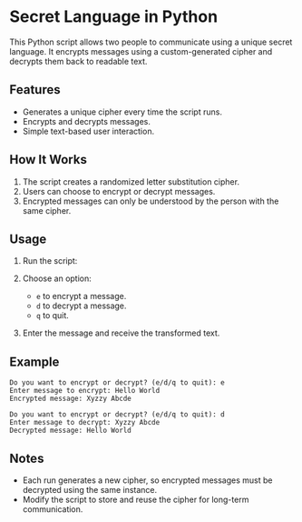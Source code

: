 # Secret Language in Python

This Python script allows two people to communicate using a unique secret language. It encrypts messages using a custom-generated cipher and decrypts them back to readable text.

## Features
- Generates a unique cipher every time the script runs.
- Encrypts and decrypts messages.
- Simple text-based user interaction.

## How It Works
1. The script creates a randomized letter substitution cipher.
2. Users can choose to encrypt or decrypt messages.
3. Encrypted messages can only be understood by the person with the same cipher.

## Usage
1. Run the script:

2. Choose an option:
   - `e` to encrypt a message.
   - `d` to decrypt a message.
   - `q` to quit.
3. Enter the message and receive the transformed text.

## Example
```
Do you want to encrypt or decrypt? (e/d/q to quit): e
Enter message to encrypt: Hello World
Encrypted message: Xyzzy Abcde

Do you want to encrypt or decrypt? (e/d/q to quit): d
Enter message to decrypt: Xyzzy Abcde
Decrypted message: Hello World
```

## Notes
- Each run generates a new cipher, so encrypted messages must be decrypted using the same instance.
- Modify the script to store and reuse the cipher for long-term communication.

